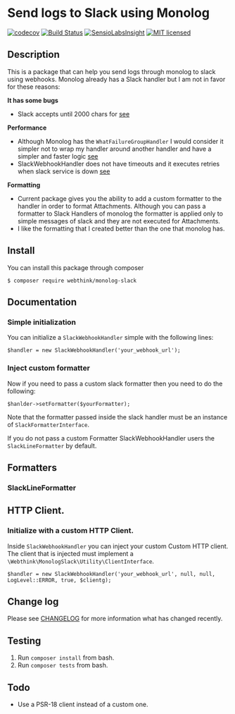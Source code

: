 # Send logs to Slack using Monolog

[![codecov](https://codecov.io/gh/gmponos/monolog-slack/branch/master/graph/badge.svg)](https://codecov.io/gh/gmponos/monolog-slack)
[![Build Status](https://travis-ci.org/gmponos/monolog-slack.svg?branch=master)](https://travis-ci.org/gmponos/monolog-slack)
[![SensioLabsInsight](https://insight.sensiolabs.com/projects/2ba4ce7d-cdce-4424-ae6b-deae0107bace/mini.png)](https://insight.sensiolabs.com/projects/2ba4ce7d-cdce-4424-ae6b-deae0107bace)
[![MIT licensed](https://img.shields.io/badge/license-MIT-blue.svg)](https://github.com/gmponos/monolog-slack/blob/master/LICENSE.md)

## Description

This is a package that can help you send logs through monolog to slack using webhooks.
Monolog already has a Slack handler but I am not in favor for these reasons:

**It has some bugs**

- Slack accepts until 2000 chars for [see](https://github.com/Seldaek/monolog/issues/909)

**Performance**

- Although Monolog has the `WhatFailureGroupHandler` I would consider it simpler not to wrap my handler around another
 handler and have a simpler and faster logic [see](https://github.com/Seldaek/monolog/issues/920)
- SlackWebhookHandler does not have timeouts and it executes retries when slack service is down [see](https://github.com/Seldaek/monolog/pull/846#issuecomment-373522968)

**Formatting**

- Current package gives you the ability to add a custom formatter to the handler in order to format Attachments.
Although you can pass a formatter to Slack Handlers of monolog the formatter is applied only to simple messages of slack
and they are not executed for Attachments.
- I like the formatting that I created better than the one that monolog has.
 
## Install

You can install this package through composer

```
$ composer require webthink/monolog-slack
```

## Documentation

### Simple initialization
You can initialize a `SlackWebhookHandler` simple with the following lines:

`$handler = new SlackWebhookHandler('your_webhook_url');`

### Inject custom formatter

Now if you need to pass a custom slack formatter then you need to do the following:

`$hanlder->setFormatter($yourFormatter);`

Note that the formatter passed inside the slack handler must be an instance of `SlackFormatterInterface`.

If you do not pass a custom Formatter SlackWebhookHandler users the `SlackLineFormatter` by default.

## Formatters

### SlackLineFormatter

[](docs/slacklineformatter.png)

## HTTP Client.

### Initialize with a custom HTTP Client.

Inside `SlackWebhookHandler` you can inject your custom Custom HTTP client. The client that is injected must implement
a `\Webthink\MonologSlack\Utility\ClientInterface`.

`$handler = new SlackWebhookHandler('your_webhook_url', null, null, LogLevel::ERROR, true, $clientg);`

## Change log

Please see [CHANGELOG](CHANGELOG.md) for more information what has changed recently.

## Testing

1. Run `composer install` from bash.
2. Run `composer tests` from bash.

## Todo

- Use a PSR-18 client instead of a custom one.
